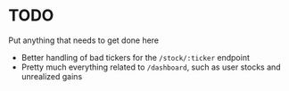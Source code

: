 # TODO

Put anything that needs to get done here

- Better handling of bad tickers for the `/stock/:ticker` endpoint
- Pretty much everything related to `/dashboard`, such as user stocks and unrealized gains